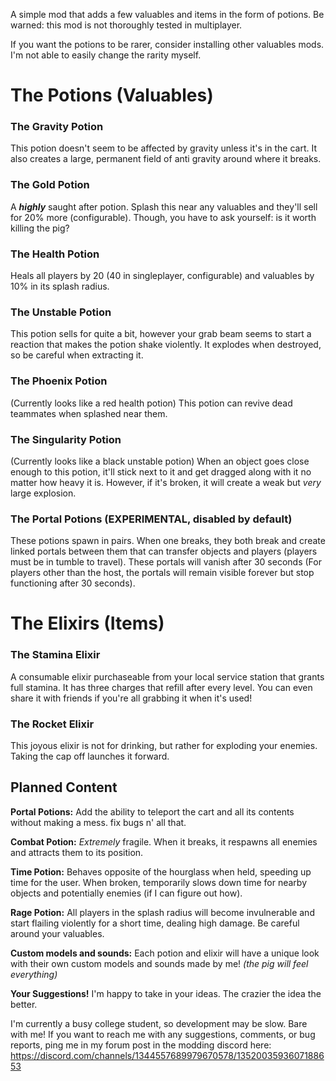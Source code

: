 A simple mod that adds a few valuables and items in the form of potions. Be warned: this mod is not thoroughly tested in multiplayer.

If you want the potions to be rarer, consider installing other valuables mods. I'm not able to easily change the rarity myself.



# The Potions (Valuables)

### The Gravity Potion

This potion doesn't seem to be affected by gravity unless it's in the cart. It also creates a large, permanent field of anti gravity around where it breaks.



### The Gold Potion

A ***highly*** saught after potion. Splash this near any valuables and they'll sell for 20% more (configurable). Though, you have to ask yourself: is it worth killing the pig?



### The Health Potion

Heals all players by 20 (40 in singleplayer, configurable) and valuables by 10% in its splash radius.



### The Unstable Potion

This potion sells for quite a bit, however your grab beam seems to start a reaction that makes the potion shake violently. It explodes when destroyed, so be careful when extracting it.



### The Phoenix Potion

(Currently looks like a red health potion)
This potion can revive dead teammates when splashed near them.



### The Singularity Potion

(Currently looks like a black unstable potion)
When an object goes close enough to this potion, it'll stick next to it and get dragged along with it no matter how heavy it is. However, if it's broken, it will create a weak but *very* large explosion. 



### The Portal Potions (EXPERIMENTAL, disabled by default)

These potions spawn in pairs. When one breaks, they both break and create linked portals between them that can transfer objects and players (players must be in tumble to travel). These portals will vanish after 30 seconds (For players other than the host, the portals will remain visible forever but stop functioning after 30 seconds).


# The Elixirs (Items)




### The Stamina Elixir

A consumable elixir purchaseable from your local service station that grants full stamina. It has three charges that refill after every level. You can even share it with friends if you're all grabbing it when it's used!



### The Rocket Elixir

This joyous elixir is not for drinking, but rather for exploding your enemies. Taking the cap off launches it forward.


## Planned Content


**Portal Potions:** Add the ability to teleport the cart and all its contents without making a mess. fix bugs n' all that.

**Combat Potion:** *Extremely* fragile. When it breaks, it respawns all enemies and attracts them to its position.

**Time Potion:** Behaves opposite of the hourglass when held, speeding up time for the user. When broken, temporarily slows down time for nearby objects and potentially enemies (if I can figure out how).

**Rage Potion:**
All players in the splash radius will become invulnerable and start flailing violently for a short time, dealing high damage. Be careful around your valuables.

**Custom models and sounds:**
Each potion and elixir will have a unique look with their own custom models and sounds made by me! *(the pig will feel everything)*

**Your Suggestions!**
I'm happy to take in your ideas. The crazier the idea the better.



I'm currently a busy college student, so development may be slow. Bare with me!
If you want to reach me with any suggestions, comments, or bug reports, ping me in my forum post in the modding discord here: https://discord.com/channels/1344557689979670578/1352003593607188653